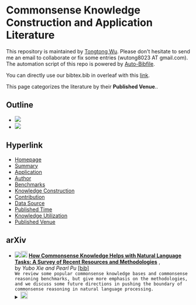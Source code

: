 # Commonsense Knowledge Construction and Application Literature 
This repository is maintained by [Tongtong Wu](https://wutong8023.site). Please don't hesitate to send me an email to collaborate or fix some entries (wutong8023 AT gmail.com). 
The automation script of this repo is powered by [Auto-Bibfile](https://github.com/wutong8023/Auto-Bibfile.git).

You can directly use our bibtex.bib in overleaf with this [link](https://www.overleaf.com/read/rgscdxhxbwhp).

This page categorizes the literature by their **Published Venue**..

## Outline 
- [![](https://img.shields.io/badge/Hyperlink-blue)](https://github.com/wutong8023/Awesome_Commonsense_Knowledge/blob/main/./README.md#hyperlink)
- [![](https://img.shields.io/badge/arXiv-1-blue)](https://github.com/wutong8023/Awesome_Commonsense_Knowledge/blob/main/./README.md#arxiv)
## Hyperlink 
- [Homepage](https://github.com/wutong8023/Awesome_Commonsense_Knowledge/blob/main/README.md)
-  [Summary](https://github.com/wutong8023/Awesome_Commonsense_Knowledge/blob/main/CommonKnow4all/./)
-  [Application](https://github.com/wutong8023/Awesome_Commonsense_Knowledge/blob/main/CommonKnow4all/application)
-  [Author](https://github.com/wutong8023/Awesome_Commonsense_Knowledge/blob/main/CommonKnow4all/author)
-  [Benchmarks](https://github.com/wutong8023/Awesome_Commonsense_Knowledge/blob/main/CommonKnow4all/benchmark)
-  [Knowledge Construction](https://github.com/wutong8023/Awesome_Commonsense_Knowledge/blob/main/CommonKnow4all/construction)
-  [Contribution](https://github.com/wutong8023/Awesome_Commonsense_Knowledge/blob/main/CommonKnow4all/contribution)
-  [Data Source](https://github.com/wutong8023/Awesome_Commonsense_Knowledge/blob/main/CommonKnow4all/data_source)
-  [Published Time](https://github.com/wutong8023/Awesome_Commonsense_Knowledge/blob/main/CommonKnow4all/time)
-  [Knowledge Utilization](https://github.com/wutong8023/Awesome_Commonsense_Knowledge/blob/main/CommonKnow4all/utilization)
-  [Published Venue](https://github.com/wutong8023/Awesome_Commonsense_Knowledge/blob/main/CommonKnow4all/venue)

## arXiv

- [![](https://img.shields.io/badge/CoRR-2021-blue)](https://arxiv.org/abs/2108.04674)<a href="https://scholar.google.com.hk/scholar?q=How+Commonsense+Knowledge+Helps+with+Natural+Language+Tasks:+A+Survey+of+Recent+Resources+and+Methodologies"><img src="https://img.shields.io/badge/-blue.svg?&logo=google-scholar&logoColor=white" height="18" align="bottom"></a> [**How Commonsense Knowledge Helps with Natural Language Tasks: A Survey
of Recent Resources and Methodologies**](https://arxiv.org/abs/2108.04674) , <br> by *Yubo Xie and
Pearl Pu* [[bib]](https://github.com/wutong8023/Awesome_Commonsense_Knowledge/blob/main/./bibtex.bib#L1-L13) <br>```We review some popular commonsense knowledge bases and commonsense reasoning benchmarks, but give more emphasis on the methodologies, and we discuss some future directions in pushing the boundary of commonsense reasoning in natural language processing.
```</details><details><summary><img src=https://github.com/wutong8023/Awesome_Commonsense_Knowledge/blob/main/scripts/svg/copy_icon.png height="20" align="bottom"></summary><pre>```abs-2108-04674```
